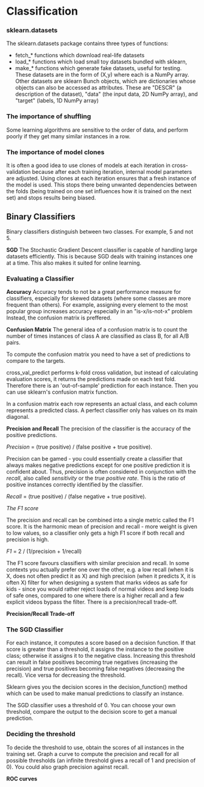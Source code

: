# Classification

### sklearn.datasets
The sklearn.datasets package contains three types of functions:
- fetch_* functions which download real-life datasets
- load_* functions which load small toy datasets bundled with sklearn,
- make_* functions which generate fake datasets, useful for testing. These datasets are in the form of (X,y) where each is a NumPy array. Other datasets are sklearn Bunch objects, which are dictionaries whose objects can also be accessed as attributes. These are "DESCR" (a description of the dataset), "data" (the input data, 2D NumPy array), and "target" (labels, 1D NumPy array)

### The importance of shuffling
Some learning algorithms are sensitive to the order of data, and perform poorly if they get many similar instances in a row.

### The importance of model clones
It is often a good idea to use clones of models at each iteration in cross-validation because after each training iteration, internal model parameters are adjusted. Using clones at each iteration ensures that a fresh instance of the model is used. This stops there being unwanted dependencies between the folds (being trained on one set influences how it is trained on the next set) and stops results being biased.

## Binary Classifiers
Binary classifiers distinguish between two classes. For example, 5 and not 5.

**SGD**
The Stochastic Gradient Descent classifier is capable of handling large datasets efficiently. This is because SGD deals with training instances one at a time. This also makes it suited for online learning.

### Evaluating a Classifier

**Accuracy**
Accuracy tends to not be a great performance measure for classifiers, especially for skewed datasets (where some classes are more frequent than others). For example, assigning every element to the most popular group increases accuracy especially in an "is-x/is-not-x" problem 
Instead, the confusion matrix is preffered.

**Confusion Matrix**
The general idea of a confusion matrix is to count the number of times instances of class A are classified as class B, for all A/B pairs.

To compute the confusion matrix you need to have a set of predictions to compare to the targets.

cross_val_predict performs k-fold cross validation, but instead of calculating evaluation scores, it returns the predictions made on each test fold. Therefore there is an 'out-of-sample' prediction for each instance. Then you can use sklearn's confusion matrix function.

In a confusion matrix each row represents an actual class, and each column represents a predicted class. A perfect classifier only has values on its main diagonal.

**Precision and Recall**
The precision of the classifier is the accuracy of the positive predictions. 

*Precision* = (true positive) / (false positive + true positive).

Precision can be gamed - you could essentially create a classifier that always makes negative predictions except for one positive prediction it is confident about. Thus, precision is often considered in conjunction with the *recall*, also called *sensitivity* or the *true positive rate*. This is the ratio of positive instances correctly identified by the classifier.

*Recall* = (true positive) / (false negative + true positive).

*The F1 score*

The precision and recall can be combined into a single metric called the F1 score. It is the harmonic mean of precision and recall - more weight is given to low values, so a classifier only gets a high F1 score if both recall and precision is high.

*F1* = 2 / (1/precision + 1/recall) 

The F1 score favours classifiers with similar precision and recall. In some contexts you actually prefer one over the other, e.g. a low recall (when it is X, does not often predict it as X) and high precision (when it predicts X, it is often X) filter for when designing a system that marks videos as safe for kids - since you would rather reject loads of normal videos and keep loads of safe ones, compared to one where there is a higher recall and a few explicit videos bypass the filter.
There is a precision/recall trade-off.

**Precision/Recall Trade-off**

### The SGD Classifier
For each instance, it computes a score based on a decision function. If that score is greater than a threshold, it assigns the instance to the positive class; otherwise it assigns it to the negative class.
Increasing this threshold can result in false positives becoming true negatives (increasing the precision) and true positives becoming false negatives (decreasing the recall). Vice versa for decreasing the threshold.

Sklearn gives you the decision scores in the decision_function() method which can be used to make manual predictions to classify an instance.

The SGD classifier uses a threshold of 0. You can choose your own threshold, compare the output to the decision score to get a manual prediction.

### Deciding the threshold

To decide the threshold to use, obtain the scores of all instances in the training set. Graph a curve to compute the precision and recall for all possible thresholds (an infinite threshold gives a recall of 1 and precision of 0). You could also graph precision against recall.

**ROC curves**
